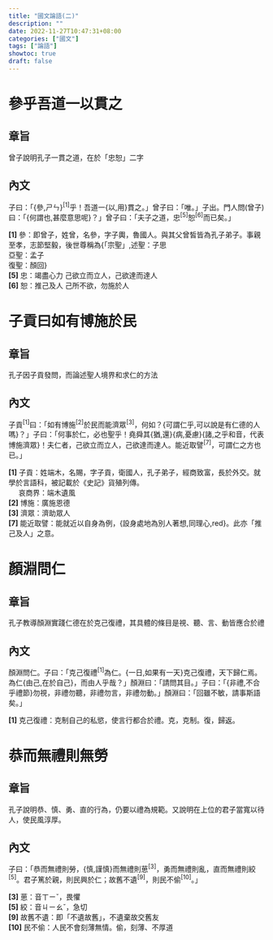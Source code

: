 ```yaml
---
title: "國文論語(二)"
description: ""
date: 2022-11-27T10:47:31+08:00
categories: ["國文"]
tags: ["論語"]
showtoc: true
draft: false
---
```


# 參乎吾道一以貫之
## 章旨
曾子說明孔子一貫之道，在於「忠恕」二字

## 內文
子曰：「{參,ㄕㄣ}<sup>[1]</sup>乎！吾道一{以,用}貫之。」曾子曰：「唯。」子出。門人問(曾子)曰：「{何謂也,甚麼意思呢}？」曾子曰：「夫子之道，忠<sup>[5]</sup>恕<sup>[6]</sup>而已矣。」

**[1]** 參：即曾子，姓曾，名參，字子輿，魯國人。與其父曾皙皆為孔子弟子。事親至孝，志節堅毅，後世尊稱為{「宗聖」,述聖：子思<br>亞聖：孟子<br>復聖：顏回}  
**[5]** 忠：竭盡心力 <red>己欲立而立人，己欲達而達人</red>  
**[6]** 恕：推己及人 <red>己所不欲，勿施於人</red>  

# 子貢曰如有博施於民
## 章旨
孔子因子貢發問，而論述聖人境界和求仁的方法

## 內文
子貢<sup>[1]</sup>曰：「如有博施<sup>[2]</sup>於民而能濟眾<sup>[3]</sup>，何如？{可謂仁乎,可以說是有仁德的人嗎}？」子曰：「何事於仁，必也聖乎！堯舜其{猶,還}{病,憂慮}{諸,之乎和音，代表博施濟眾}！夫仁者，己欲立而立人，己欲達而達人。能近取譬<sup>[7]</sup>，可謂仁之方也已。」

**[1]** 子貢：姓端木，名賜，字子貢，衛國人，孔子弟子，經商致富，長於外交。就學於言語科，被記載於《史記》貨殖列傳。  
&nbsp;&nbsp;&nbsp;&nbsp;&nbsp;哀商界：端木遺風  
**[2]** 博施：廣施恩德  
**[3]** 濟眾：濟助眾人  
**[7]** 能近取譬：能就近以自身為例，{設身處地為別人著想,<red>同理心</red>,red}。此亦「推己及人」之意。

# 顏淵問仁
## 章旨
孔子教導顏淵實踐仁德在於克己復禮，其具體的條目是視、聽、言、動皆應合於禮

## 內文
顏淵問仁。子曰：「克己復禮<sup>[1]</sup>為仁。{一日,如果有一天}克己復禮，天下歸仁焉。為仁{由己,在於自己}，而由人乎哉？」顏淵曰：「請問其目。」子曰：「{非禮,不合乎禮節}勿視，非禮勿聽，非禮勿言，非禮勿動。」顏淵曰：「回雖不敏，請事斯語矣。」

**[1]** 克己復禮：克制自己的私慾，使言行都合於禮。克，克制。復，歸返。

# 恭而無禮則無勞
## 章旨
孔子說明恭、慎、勇、直的行為，仍要以禮為規範。又說明在上位的君子當寬以待人，使民風淳厚。

## 內文
子曰：「恭而無禮則勞，{慎,謹慎}而無禮則葸<sup>[3]</sup>，勇而無禮則亂，直而無禮則絞<sup>[5]</sup>。君子篤於親，則民興於仁；故舊不遺<sup>[9]</sup>，則民不偷<sup>[10]</sup>。」

**[3]** 葸：音ㄒㄧˇ，畏懼  
**[5]** 絞：音ㄐㄧㄠˇ，急切  
**[9]** 故舊不遺：即「不遺故舊」，不遺棄故交舊友  
**[10]** 民不偷：人民不會刻薄無情。偷，刻薄、不厚道  